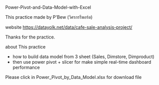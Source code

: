 Power-Pivot-and-Data-Model-with-Excel

This practice made by P'Bew (วิศรกรรีพอร์ต)

website [https://datayolk.net/data/cafe-sale-analysis-project/
](https://reportingengineer.com/)

Thanks for the practice.

about This practice
- how to build data model from 3 sheet (Sales, Dimstore, Dimproduct)
- then use power pivot + slicer for make simple real-time dashboard performance

Please click in Power_Pivot_by_Data_Model.xlsx for download file
